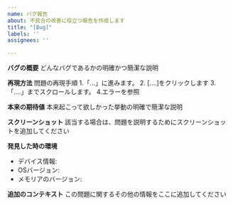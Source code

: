 ```yaml
---
name: バグ報告
about: 不具合の改善に役立つ報告を作成します
title: "[Bug]"
labels: ''
assignees: ''

---
```


**バグの概要**
どんなバグであるかの明確かつ簡潔な説明

 **再現方法**
問題の再現手順
1.「...」に進みます。
2. [....]をクリックします 
3.「....」までスクロールします。 
4.エラーを参照

**本来の期待値**
本来起こって欲しかった挙動の明確で簡潔な説明

**スクリーンショット**
該当する場合は、問題を説明するためにスクリーンショットを追加してください

**発見した時の環境**
   - デバイス情報: 
   - OSバージョン:  
   - メモリアのバージョン: 

**追加のコンテキスト**
この問題に関するその他の情報をここに追加してください
